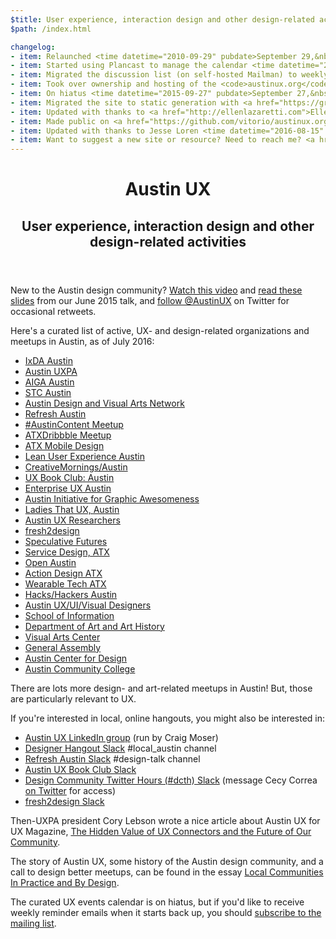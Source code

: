 ```yaml
---
$title: User experience, interaction design and other design-related activities in Austin, TX
$path: /index.html

changelog:
- item: Relaunched <time datetime="2010-09-29" pubdate>September 29,&nbsp;2010</time>
- item: Started using Plancast to manage the calendar <time datetime="2011-04-10" pubdate>April 10,&nbsp;2011</time>
- item: Migrated the discussion list (on self-hosted Mailman) to weekly reminders only (on MailChimp) <time datetime="2015-08-15" pubdate>August 15,&nbsp;2015</time>
- item: Took over ownership and hosting of the <code>austinux.org</code> domain <time datetime="2015-08-22" pubdate>August 22,&nbsp;2015</time>
- item: On hiatus <time datetime="2015-09-27" pubdate>September 27,&nbsp;2015</time>
- item: Migrated the site to static generation with <a href="https://grow.io">Grow</a> <time datetime="2016-07-28" pubdate>July 28,&nbsp;2016</time>
- item: Updated with thanks to <a href="http://ellenlazaretti.com">Ellen Lazaretti</a> <time datetime="2016-07-28" pubdate>July 28,&nbsp;2016</time>
- item: Made public on <a href="https://github.com/vitorio/austinux.org">GitHub</a> <time datetime="2016-07-28" pubdate>July 28,&nbsp;2016</time>
- item: Updated with thanks to Jesse Loren <time datetime="2016-08-15" pubdate>August 15,&nbsp;2016</time>
- item: Want to suggest a new site or resource? Need to reach me? <a href="https://gitreports.com/issue/vitorio/austinux.org">Fill out this form</a>
---
```

<header>
<hgroup>
<h1>Austin UX</h1>
<h2>User experience, interaction design and other design-related activities</h2>
</hgroup>
</header>

<span class="highlight">New to the Austin design community?</span> [Watch this video](https://www.youtube.com/watch?v=Q_0J8K--9XI) and [read these slides](http://vi.to/intro-austin-design-jun-2015) from our June 2015 talk, and <a class="twitter-follow-button" href="https://twitter.com/AustinUX" data-show-count="false">follow @AustinUX</a> on Twitter for occasional retweets.

Here's a curated list of active, UX- and design-related organizations and meetups in Austin, as of July 2016:

- [IxDA Austin](http://ixdaaustin.ning.com/)
- [Austin UXPA](http://www.meetup.com/Austin-User-Experience-Professionals-Association/)
- [AIGA Austin](http://austin.aiga.org)
- [STC Austin](http://www.stcaustin.org)
- [Austin Design and Visual Arts Network](http://www.meetup.com/ADVAnet/)
- [Refresh Austin](http://www.refreshaustin.org)
- [#AustinContent Meetup](http://www.meetup.com/Austin-Content/)
- [ATXDribbble Meetup](https://twitter.com/atxdribbble)
- [ATX Mobile Design](http://www.meetup.com/Austin-Mobile-App-Design/)
- [Lean User Experience Austin](http://www.meetup.com/luxatx/)
- [CreativeMornings/Austin](https://creativemornings.com/cities/atx)
- [UX Book Club: Austin](https://www.facebook.com/groups/43317710317/)
- [Enterprise UX Austin](http://www.meetup.com/Enterprise-UX-Austin/)
- [Austin Initiative for Graphic Awesomeness](http://www.austininitiativeforgraphicawesomeness.com)
- [Ladies That UX, Austin](http://www.meetup.com/Ladies-That-UX-Austin/)
- [Austin UX Researchers](https://www.facebook.com/groups/740578259350169/)
- [fresh2design](http://fresh2design.com)
- [Speculative Futures](http://www.meetup.com/ATX-Speculative-Futures/)
- [Service Design, ATX](http://www.meetup.com/Service-Design-ATX/)
- [Open Austin](http://www.meetup.com/Open-Austin/)
- [Action Design ATX](http://www.meetup.com/action_design_ATX/)
- [Wearable Tech ATX](http://www.meetup.com/Wearable-Tech-ATX/)
- [Hacks/Hackers Austin](http://www.meetup.com/Hacks-Hackers-Austin/)
- [Austin UX/UI/Visual Designers](https://www.facebook.com/groups/408757622519801)
- [School of Information](https://www.ischool.utexas.edu/about/calendars)
- [Department of Art and Art History](http://art.utexas.edu/calendar)
- [Visual Arts Center](http://utvac.org/programs/calendar)
- [General Assembly](https://generalassemb.ly/education)
- [Austin Center for Design](http://www.ac4d.com)
- [Austin Community College](http://sites.austincc.edu/viscom/)

There are lots more design- and art-related meetups in Austin! But, those are particularly relevant to UX.

If you're interested in local, online hangouts, you might also be interested in:

- [Austin UX LinkedIn group](https://www.linkedin.com/groups/1224467) (run by Craig Moser)
- [Designer Hangout Slack](https://www.designerhangout.co) #local_austin channel
- [Refresh Austin Slack](http://slack.refreshaustin.org) #design-talk channel
- [Austin UX Book Club Slack](https://austinuxui.herokuapp.com/)
- [Design Community Twitter Hours (#dcth) Slack](https://dcth.slack.com) (message Cecy Correa [on Twitter](https://twitter.com/cecycorrea) for access)
- [fresh2design Slack](https://docs.google.com/forms/d/e/1FAIpQLSfrEIQE_0Ta-Uy_nsax4CXNlZUPnGWcCtvgLeclOqQ1X7wYQg/viewform?c=0&w=1)

Then-UXPA president Cory Lebson wrote a nice article about Austin UX for UX Magazine, [The Hidden Value of UX Connectors and the Future of Our Community](http://uxmag.com/articles/the-hidden-value-of-ux-connectors-and-the-future-of-our-community).

The story of Austin UX, some history of the Austin design community, and a call to design better meetups, can be found in the essay [Local Communities In Practice and By Design](http://vitor.io/local-communities-in-practice-and-by-design).

<span class="highlight">The curated UX events calendar is on hiatus</span>, but if you'd like to receive weekly reminder emails when it starts back up, you should <span class="highlight">[subscribe to the mailing list](http://eepurl.com/bwa_Gr)</span>.
